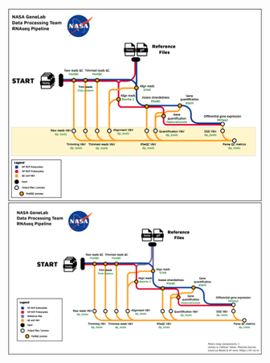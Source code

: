 ![NASA GeneLab RNAseq Pipeline](./current_image.png)
![NASA GeneLab RNAseq Pipeline](./NF_RCP_metro_map.png)